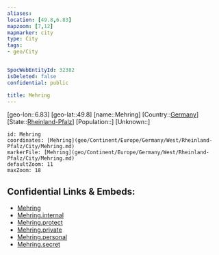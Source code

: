 ```yaml
---
aliases: 
location: [49.8,6.83]
mapzoom: [7,12] 
mapmarker: city 
type: City
tags:
- geo/City


SpocWebEntityId: 32382
isDeleted: false
confidential: public

title: Mehring
---
```

[geo-lon::6.83]
[geo-lat::49.8]
[name::Mehring]
[Country::[Germany](geo/Continent/Europe/Germany.md)]
[State::[Rheinland-Pfalz](geo/Continent/Europe/Germany/West/Rheinland-Pfalz.md)]
[Population::]
[Unknown::]


```leaflet
id: Mehring
coordinates: [Mehring](geo/Continent/Europe/Germany/West/Rheinland-Pfalz/City/Mehring.md)
markerFile: [Mehring](geo/Continent/Europe/Germany/West/Rheinland-Pfalz/City/Mehring.md)
defaultZoom: 11 
maxZoom: 18
```


## Confidential Links & Embeds: 
- [Mehring](../../../../../../../../_public/geo/Continent/Europe/Germany/West/Rheinland-Pfalz/City/Mehring.md) 
- [Mehring.internal](../../../../../../../../_internal/geo/Continent/Europe/Germany/West/Rheinland-Pfalz/City/Mehring.internal.md) 
- [Mehring.protect](../../../../../../../../_protect/geo/Continent/Europe/Germany/West/Rheinland-Pfalz/City/Mehring.protect.md) 
- [Mehring.private](../../../../../../../../_private/geo/Continent/Europe/Germany/West/Rheinland-Pfalz/City/Mehring.private.md) 
- [Mehring.personal](../../../../../../../../_personal/geo/Continent/Europe/Germany/West/Rheinland-Pfalz/City/Mehring.personal.md) 
- [Mehring.secret](../../../../../../../../_secret/geo/Continent/Europe/Germany/West/Rheinland-Pfalz/City/Mehring.secret.md) 
